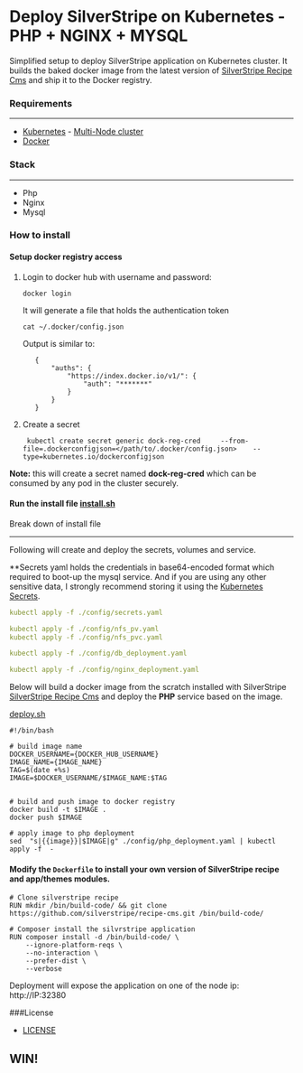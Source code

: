 # Deploy SilverStripe on Kubernetes - PHP + NGINX + MYSQL


Simplified setup to deploy SilverStripe application on Kubernetes cluster.
It builds the baked docker image from the latest version of 
[SilverStripe Recipe Cms](https://github.com/silverstripe/recipe-cms) and ship it to the Docker registry.



### Requirements

----
 - [Kubernetes](https://kubernetes.io/)  - [Multi-Node cluster](https://github.com/gopalsareen/kubernetes-php-app)
 - [Docker](https://www.docker.com/)


### Stack

----
 - Php
 - Nginx
 - Mysql
 

 
### How to install 

#### Setup docker registry access

1) Login to docker hub with username and password:
 
    ```docker login```

    It will generate a file that holds the authentication token

    ```cat ~/.docker/config.json```
 
    Output is similar to:

          {
              "auths": {
                  "https://index.docker.io/v1/": {
                      "auth": "*******"
                  }
              }
          }
          
2) Create a secret

        kubectl create secret generic dock-reg-cred     --from-file=.dockerconfigjson=</path/to/.docker/config.json>    --type=kubernetes.io/dockerconfigjson

 **Note:** this will create a secret named **dock-reg-cred** which can be consumed by any pod in the cluster securely.



#### Run the install file [install.sh](install.sh)
 
 Break down of install file
 
 ----
 
 Following will create and deploy the secrets, volumes and service.
 
 **Secrets yaml holds the credentials in base64-encoded format which required to boot-up the mysql service. And if you are using any other sensitive data, I strongly recommend storing it using the [Kubernetes Secrets](https://kubernetes.io/docs/concepts/configuration/secret/).
 ```yaml
 kubectl apply -f ./config/secrets.yaml
 ```
 
 ```yaml
 kubectl apply -f ./config/nfs_pv.yaml
 kubectl apply -f ./config/nfs_pvc.yaml
 
 kubectl apply -f ./config/db_deployment.yaml

 kubectl apply -f ./config/nginx_deployment.yaml
   ```
 
 Below will build a docker image from the scratch installed with SilverStripe [SilverStripe Recipe Cms](https://github.com/silverstripe/recipe-cms)
 and deploy the **PHP** service based on the image.
 
   [deploy.sh](deploy.sh)
    
    
    #!/bin/bash
    
    # build image name
    DOCKER_USERNAME={DOCKER_HUB_USERNAME}
    IMAGE_NAME={IMAGE_NAME}
    TAG=$(date +%s)
    IMAGE=$DOCKER_USERNAME/$IMAGE_NAME:$TAG
    
    
    # build and push image to docker registry
    docker build -t $IMAGE .
    docker push $IMAGE
    
    # apply image to php deployment
    sed  "s|{{image}}|$IMAGE|g" ./config/php_deployment.yaml | kubectl apply -f  -
    





#### Modify the `Dockerfile` to install your own version of SilverStripe recipe and app/themes modules.

    # Clone silverstripe recipe
    RUN mkdir /bin/build-code/ && git clone https://github.com/silverstripe/recipe-cms.git /bin/build-code/
    
    # Composer install the silvrstripe application
    RUN composer install -d /bin/build-code/ \
        --ignore-platform-reqs \
        --no-interaction \
        --prefer-dist \
        --verbose


Deployment will expose the application on one of the node ip: http://IP:32380




###License
 
 - [LICENSE](LICENSE)


## WIN!